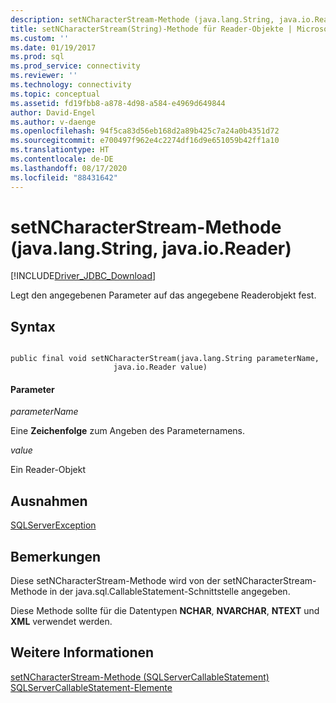 ```yaml
---
description: setNCharacterStream-Methode (java.lang.String, java.io.Reader)
title: setNCharacterStream(String)-Methode für Reader-Objekte | Microsoft-Dokumentation
ms.custom: ''
ms.date: 01/19/2017
ms.prod: sql
ms.prod_service: connectivity
ms.reviewer: ''
ms.technology: connectivity
ms.topic: conceptual
ms.assetid: fd19fbb8-a878-4d98-a584-e4969d649844
author: David-Engel
ms.author: v-daenge
ms.openlocfilehash: 94f5ca83d56eb168d2a89b425c7a24a0b4351d72
ms.sourcegitcommit: e700497f962e4c2274df16d9e651059b42ff1a10
ms.translationtype: HT
ms.contentlocale: de-DE
ms.lasthandoff: 08/17/2020
ms.locfileid: "88431642"
---
```

# <a name="setncharacterstream-method-javalangstring-javaioreader"></a>setNCharacterStream-Methode (java.lang.String, java.io.Reader)
[!INCLUDE[Driver_JDBC_Download](../../../includes/driver_jdbc_download.md)]

  Legt den angegebenen Parameter auf das angegebene Readerobjekt fest.  
  
## <a name="syntax"></a>Syntax  
  
```  
  
public final void setNCharacterStream(java.lang.String parameterName,  
                       java.io.Reader value)  
```  
  
#### <a name="parameters"></a>Parameter  
 *parameterName*  
  
 Eine **Zeichenfolge** zum Angeben des Parameternamens.  
  
 *value*  
  
 Ein Reader-Objekt  
  
## <a name="exceptions"></a>Ausnahmen  
 [SQLServerException](../../../connect/jdbc/reference/sqlserverexception-class.md)  
  
## <a name="remarks"></a>Bemerkungen  
 Diese setNCharacterStream-Methode wird von der setNCharacterStream-Methode in der java.sql.CallableStatement-Schnittstelle angegeben.  
  
 Diese Methode sollte für die Datentypen **NCHAR**, **NVARCHAR**, **NTEXT** und **XML** verwendet werden.  
  
## <a name="see-also"></a>Weitere Informationen  
 [setNCharacterStream-Methode &#40;SQLServerCallableStatement&#41;](../../../connect/jdbc/reference/setncharacterstream-method-sqlservercallablestatement.md)   
 [SQLServerCallableStatement-Elemente](../../../connect/jdbc/reference/sqlservercallablestatement-members.md)  
  
  
